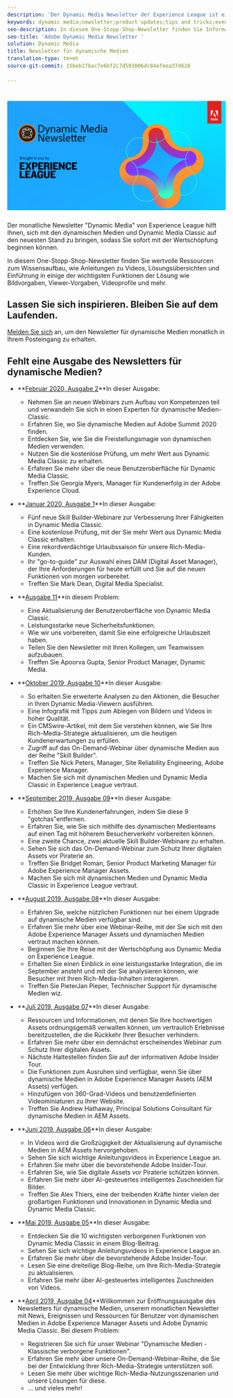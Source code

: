 ```yaml
---
description: 'Der Dynamic Media Newsletter der Experience League ist ein monatlicher Newsletter. Es wurde entwickelt, um Sie bei der Entwicklung mit dynamischen Medien und Dynamic Media Classic zu unterstützen, sodass Sie sofort mit der Wertschöpfung beginnen können. In diesem One-Stopp-Shop-Newsletter stehen wertvolle Ressourcen zum Wissensaufbau zur Verfügung, darunter Videos, Lösungsübersichten und einige der wichtigsten Funktionen wie Bildvorgaben, Viewer-Vorgaben, Videoprofile und mehr. '
keywords: dynamic media;newsletter;product updates;tips and tricks;events;customer success;blog;blogs;images;videos;features;capabilities
seo-description: In diesem One-Stopp-Shop-Newsletter finden Sie Informationsquellen wie Videos, Lösungsübersichten und einige der wichtigsten Funktionen wie Bildvorgaben, Viewer-Vorgaben, Videoprofile und mehr.
seo-title: 'Adobe Dynamic Media Newsletter '
solution: Dynamic Media
title: Newsletter für dynamische Medien
translation-type: tm+mt
source-git-commit: 15beb1fbac7e6bf2c7d593806dc84efeea37d620

---
```



# ![Logo des dynamischen MedienNewsletters](/help/assets/dynamic-media-newsletter-logo.png)

Der monatliche Newsletter &quot;Dynamic Media&quot; von Experience League hilft Ihnen, sich mit den dynamischen Medien und Dynamic Media Classic auf den neuesten Stand zu bringen, sodass Sie sofort mit der Wertschöpfung beginnen können.

In diesem One-Stopp-Shop-Newsletter finden Sie wertvolle Ressourcen zum Wissensaufbau, wie Anleitungen zu Videos, Lösungsübersichten und Einführung in einige der wichtigsten Funktionen der Lösung wie Bildvorgaben, Viewer-Vorgaben, Videoprofile und mehr.

## Lassen Sie sich inspirieren. Bleiben Sie auf dem Laufenden.

[Melden Sie sich](https://www.adobe.com/subscription/dynamic-media-newsletter.html) an, um den Newsletter für dynamische Medien monatlich in Ihrem Posteingang zu erhalten.

## Fehlt eine Ausgabe des Newsletters für dynamische Medien?

* **[Februar 2020, Ausgabe 2](http://amc-mkt-prod1-t.adobe-campaign.com/rest/head/mirrorPage/@5lYjerUalNCDQd6ABlMufSyP3GqbFDn747uBiom3-3_efxsaEjuw8LNhJxrs89ft1vcsQzjvxTGMo55w-4k0YyBVGiL6m5AWSe9I7H7wIXKT0Efz.html)**In dieser Ausgabe:

   * Nehmen Sie an neuen Webinars zum Aufbau von Kompetenzen teil und verwandeln Sie sich in einen Experten für dynamische Medien-Classic.
   * Erfahren Sie, wo Sie dynamische Medien auf Adobe Summit 2020 finden.
   * Entdecken Sie, wie Sie die Freistellungsmagie von dynamischen Medien verwenden.
   * Nutzen Sie die kostenlose Prüfung, um mehr Wert aus Dynamic Media Classic zu erhalten.
   * Erfahren Sie mehr über die neue Benutzeroberfläche für Dynamic Media Classic.
   * Treffen Sie Georgia Myers, Manager für Kundenerfolg in der Adobe Experience Cloud.

* **[Januar 2020, Ausgabe 1](http://amc-mkt-prod1-t.adobe-campaign.com/rest/head/mirrorPage/@NpvOA7LHuVbd-W1B5pENdSLNFZ4L4ZeEkA_bVd4reX31KUOs3uaPFEuEx2mWz-3oNkVBcY5fdimoW3RM-SzTt6QXI4l1Rd2mEwrYsWp7C1LnUMVp.html)**In dieser Ausgabe:

   * Fünf neue Skill Builder-Webinare zur Verbesserung Ihrer Fähigkeiten in Dynamic Media Classic.
   * Eine kostenlose Prüfung, mit der Sie mehr Wert aus Dynamic Media Classic erhalten.
   * Eine rekordverdächtige Urlaubssaison für unsere Rich-Media-Kunden.
   * Ihr &quot;go-to-guide&quot; zur Auswahl eines DAM (Digital Asset Manager), der Ihre Anforderungen für heute erfüllt und Sie auf die neuen Funktionen von morgen vorbereitet.
   * Treffen Sie Mark Dean, Digital Media Specialist.

* **[Ausgabe 11](https://expleague.azureedge.net/assets/dynamic-media/Dynamic_Media_Newsletter_11_2019_Nov.html)**in diesem Problem:

   * Eine Aktualisierung der Benutzeroberfläche von Dynamic Media Classic.
   * Leistungsstarke neue Sicherheitsfunktionen.
   * Wie wir uns vorbereiten, damit Sie eine erfolgreiche Urlaubszeit haben.
   * Teilen Sie den Newsletter mit Ihren Kollegen, um Teamwissen aufzubauen.
   * Treffen Sie Apoorva Gupta, Senior Product Manager, Dynamic Media.

* **[Oktober 2019, Ausgabe 10](https://expleague.azureedge.net/assets/dynamic-media/Dynamic_Media_Newsletter_10_2019_Oct.html)**In dieser Ausgabe:

   * So erhalten Sie erweiterte Analysen zu den Aktionen, die Besucher in Ihren Dynamic Media-Viewern ausführen.
   * Eine Infografik mit Tipps zum Ablegen von Bildern und Videos in hoher Qualität.
   * Ein CMSwire-Artikel, mit dem Sie verstehen können, wie Sie Ihre Rich-Media-Strategie aktualisieren, um die heutigen Kundenerwartungen zu erfüllen.
   * Zugriff auf das On-Demand-Webinar über dynamische Medien aus der Reihe &quot;Skill Builder&quot;.
   * Treffen Sie Nick Peters, Manager, Site Reliability Engineering, Adobe Experience Manager.
   * Machen Sie sich mit dynamischen Medien und Dynamic Media Classic in Experience League vertraut.

* **[September 2019, Ausgabe 09](https://expleague.azureedge.net/assets/dynamic-media/Dynamic_Media_Newsletter_09_2019_Sept.html)**In dieser Ausgabe:

   * Erhöhen Sie Ihre Kundenerfahrungen, indem Sie diese 9 &quot;gotchas&quot;entfernen.
   * Erfahren Sie, wie Sie sich mithilfe des dynamischen Medienteams auf einen Tag mit höherem Besucherverkehr vorbereiten können.
   * Eine zweite Chance, zwei aktuelle Skill Builder-Webinare zu erhalten.
   * Sehen Sie sich das On-Demand-Webinar zum Schutz Ihrer digitalen Assets vor Piraterie an.
   * Treffen Sie Bridget Roman, Senior Product Marketing Manager für Adobe Experience Manager Assets.
   * Machen Sie sich mit dynamischen Medien und Dynamic Media Classic in Experience League vertraut.


* **[August 2019, Ausgabe 08](https://expleague.azureedge.net/assets/dynamic-media/Dynamic_Media_Newsletter_08_2019_Aug.html)**In dieser Ausgabe:

   * Erfahren Sie, welche nützlichen Funktionen nur bei einem Upgrade auf dynamische Medien verfügbar sind.
   * Erfahren Sie mehr über eine Webinar-Reihe, mit der Sie sich mit den Adobe Experience Manager Assets und dynamischen Medien vertraut machen können.
   * Beginnen Sie Ihre Reise mit der Wertschöpfung aus Dynamic Media on Experience League.
   * Erhalten Sie einen Einblick in eine leistungsstarke Integration, die im September ansteht und mit der Sie analysieren können, wie Besucher mit Ihren Rich-Media-Inhalten interagieren.
   * Treffen Sie PieterJan Pieper, Technischer Support für dynamische Medien wiz.


* **[Juli 2019, Ausgabe 07](https://expleague.azureedge.net/assets/dynamic-media/Dynamic_Media_Newsletter_07_2019_July.html)**In dieser Ausgabe:

   * Ressourcen und Informationen, mit denen Sie Ihre hochwertigen Assets ordnungsgemäß verwalten können, um vertraulich Erlebnisse bereitzustellen, die die Rückkehr Ihrer Besucher verhindern.
   * Erfahren Sie mehr über ein demnächst erscheinendes Webinar zum Schutz Ihrer digitalen Assets.
   * Nächste Haltestellen finden Sie auf der informativen Adobe Insider Tour.
   * Die Funktionen zum Ausruhen sind verfügbar, wenn Sie über dynamische Medien in Adobe Experience Manager Assets (AEM Assets) verfügen.
   * Hinzufügen von 360-Grad-Videos und benutzerdefinierten Videominiaturen zu Ihrer Website.
   * Treffen Sie Andrew Hathaway, Principal Solutions Consultant für dynamische Medien in AEM Assets.

* **[Juni 2019, Ausgabe 06](https://expleague.azureedge.net/assets/dynamic-media/Dynamic_Media_Newsletter_06_2019_June.html)**In dieser Ausgabe:

   * In Videos wird die Großzügigkeit der Aktualisierung auf dynamische Medien in AEM Assets hervorgehoben.
   * Sehen Sie sich wichtige Anleitungsvideos in Experience League an.
   * Erfahren Sie mehr über die bevorstehende Adobe Insider-Tour.
   * Erfahren Sie, wie Sie digitale Assets vor Piraterie schützen können.
   * Erfahren Sie mehr über AI-gesteuertes intelligentes Zuschneiden für Bilder.
   * Treffen Sie Alex Thiers, eine der treibenden Kräfte hinter vielen der großartigen Funktionen und Innovationen in Dynamic Media und Dynamic Media Classic.

* **[Mai 2019, Ausgabe 05](https://expleague.azureedge.net/assets/dynamic-media/Dynamic_Media_Newsletter_05_2019_May.html)**In dieser Ausgabe:

   * Entdecken Sie die 10 wichtigsten verborgenen Funktionen von Dynamic Media Classic in einem Blog-Beitrag.
   * Sehen Sie sich wichtige Anleitungsvideos in Experience League an.
   * Erfahren Sie mehr über die bevorstehende Adobe Insider-Tour.
   * Lesen Sie eine dreiteilige Blog-Reihe, um Ihre Rich-Media-Strategie zu aktualisieren.
   * Erfahren Sie mehr über AI-gesteuertes intelligentes Zuschneiden von Videos.

* **[April 2019, Ausgabe 04](https://expleague.azureedge.net/assets/dynamic-media/Dynamic_Media_Newsletter_04_2019_April.html)**Willkommen zur Eröffnungsausgabe des Newsletters für dynamische Medien, unserem monatlichen Newsletter mit News, Ereignissen und Ressourcen für Benutzer von dynamischen Medien in Adobe Experience Manager Assets und Adobe Dynamic Media Classic. Bei diesem Problem:
   * Registrieren Sie sich für unser Webinar &quot;Dynamische Medien - Klassische verborgene Funktionen&quot;.
   * Erfahren Sie mehr über unsere On-Demand-Webinar-Reihe, die Sie bei der Entwicklung Ihrer Rich-Media-Strategie unterstützen soll.
   * Lesen Sie mehr über wichtige Rich-Media-Nutzungsszenarien und unsere Lösungen für diese.
   *  ... und vieles mehr!